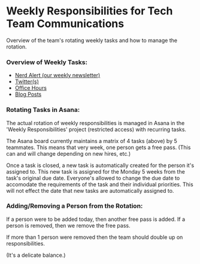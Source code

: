 
# Weekly Responsibilities for Tech Team Communications

Overview of the team's rotating weekly tasks and how to manage the rotation.

### Overview of Weekly Tasks:

- [Nerd Alert (our weekly newsletter)](/communications/newsletter/)
- [Twitter(s)](/communications/twitter.md)
- [Office Hours]()
- [Blog Posts](/communications/weekly-responsibilities.md)

### Rotating Tasks in Asana:

The actual rotation of weekly responsibilities is managed in Asana in the 'Weekly Responsibilities' project (restricted access) with recurring tasks.

The Asana board currently maintains a matrix of 4 tasks (above) by 5 teammates. This means that very week, one person gets a free pass. (This can and will change depending on new hires, etc.)

Once a task is closed, a new task is automatically created for the person it's assigned to. This new task is assigned for the Monday 5 weeks from the task's original due date. Everyone's allowed to change the due date to accomodate the requirements of the task and their individual priorities. This will not effect the date that new tasks are automatically assigned to.

### Adding/Removing a Person from the Rotation:

If a person were to be added today, then another free pass is added.
If a person is removed, then we remove the free pass.

If more than 1 person were removed then the team should double up on responsibilities.

(It's a delicate balance.)
